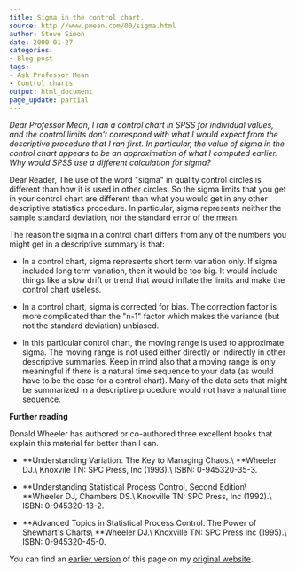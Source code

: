 ```yaml
---
title: Sigma in the control chart.
source: http://www.pmean.com/00/sigma.html
author: Steve Simon
date: 2000-01-27
categories:
- Blog post
tags:
- Ask Professor Mean
- Control charts
output: html_document
page_update: partial
---
```

*Dear Professor Mean, I ran a control chart in SPSS for individual values, and the control limits don't correspond with what I would expect from the descriptive procedure that I ran first. In particular, the value of sigma in the control chart appears to be an approximation of what I computed earlier. Why would SPSS use a different calculation for sigma?*

Dear Reader, The use of the word "sigma" in quality control circles is different than how it is used in other circles. So the sigma limits that you get in your control chart are different than what you would get in any other descriptive statistics procedure. In particular, sigma represents neither the sample standard deviation, nor the standard error of the mean.

The reason the sigma in a control chart differs from any of the numbers you might get in a descriptive summary is that:

+ In a control chart, sigma represents short term variation only. If sigma included long term variation, then it would be too big. It would include things like a slow drift or trend that would inflate the limits and make the control chart useless.

+ In a control chart, sigma is corrected for bias. The correction factor is more complicated than the "n-1" factor which makes the variance (but not the standard deviation) unbiased.

+ In this particular control chart, the moving range is used to approximate sigma. The moving range is not used either directly or indirectly in other descriptive summaries. Keep in mind also that a moving range is only meaningful if there is a natural time sequence to your data (as would have to be the case for a control chart). Many of the data sets that might be summarized in a descriptive procedure would not have a natural time sequence.

**Further reading**

Donald Wheeler has authored or co-authored three excellent books that explain this material far better than I can.

+ **Understanding Variation. The Key to Managing Chaos.\ **Wheeler DJ.\ Knoxvile TN: SPC Press, Inc (1993).\ ISBN: 0-945320-35-3.
+ **Understanding Statistical Process Control, Second Edition\ **Wheeler DJ, Chambers DS.\ Knoxville TN: SPC Press, Inc (1992).\ ISBN: 0-945320-13-2.

+ **Advanced Topics in Statistical Process Control. The Power of  Shewhart's Charts\ **Wheeler DJ.\ Knoxville TN: SPC Press Inc (1995).\ ISBN: 0-945320-45-0.

You can find an [earlier version][sim1] of this page on my [original website][sim2].

[sim1]: http://www.pmean.com/00/sigma.html
[sim2]: http://www.pmean.com/original_site.html
